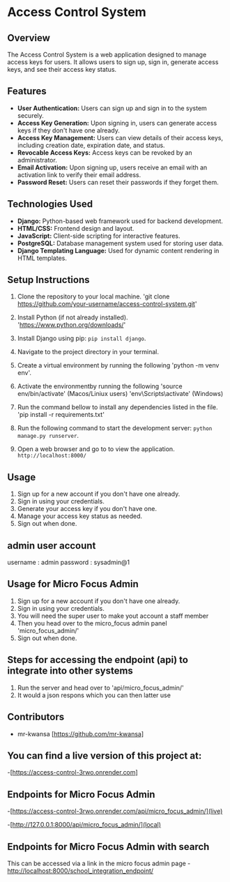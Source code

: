 # Access Control System

## Overview
The Access Control System is a web application designed to manage access keys for users. It allows users to sign up, sign in, generate access keys, and see their access key status.

## Features
- **User Authentication:** Users can sign up and sign in to the system securely.
- **Access Key Generation:** Upon signing in, users can generate access keys if they don't have one already.
- **Access Key Management:** Users can view details of their access keys, including creation date, expiration date, and status.
- **Revocable Access Keys:** Access keys can be revoked by an  administrator.
- **Email Activation:** Upon signing up, users receive an email with an activation link to verify their email address.
- **Password Reset:** Users can reset their passwords if they forget them.

## Technologies Used
- **Django:** Python-based web framework used for backend development.
- **HTML/CSS:** Frontend design and layout.
- **JavaScript:** Client-side scripting for interactive features.
- **PostgreSQL:** Database management system used for storing user data.
- **Django Templating Language:** Used for dynamic content rendering in HTML templates.

## Setup Instructions
1. Clone the repository to your local machine.
    'git clone https://github.com/your-username/access-control-system.git'

2. Install Python (if not already installed).
    'https://www.python.org/downloads/'

3. Install Django using pip: 
    `pip install django`.

4. Navigate to the project directory in your terminal.

5. Create a virtual environment by running the following 
    'python -m venv env'.

6. Activate the environmentby running the following
    'source env/bin/activate' (Macos/Liniux users)
    'env\Scripts\activate'  (Windows)

7. Run the command bellow to install any dependencies listed in the file.
    'pip install -r requirements.txt'

8. Run the following command to start the development server: 
    `python manage.py runserver`.

9. Open a web browser and go to  to view the application.
    `http://localhost:8000/`

## Usage
1. Sign up for a new account if you don't have one already.
2. Sign in using your credentials.
3. Generate your access key if you don't have one.
4. Manage your access key status as needed.
5. Sign out when done.
##
## admin user account
username : admin
password : sysadmin@1
## Usage for Micro Focus Admin
1. Sign up for a new account if you don't have one already.
2. Sign in using your credentials.
3. You will need the super user to make yout account a staff member
4. Then you head over to the micro_focus admin panel 'micro_focus_admin/'
5. Sign out when done.

## Steps for accessing the endpoint (api) to integrate into other systems
1. Run the server and head over to 'api/micro_focus_admin/'
2. It would a json respons which you can then latter use 

## Contributors
- mr-kwansa [https://github.com/mr-kwansa]

## You can find a live version of this project at:
-[https://access-control-3rwo.onrender.com]


## Endpoints for Micro Focus Admin
-[https://access-control-3rwo.onrender.com/api/micro_focus_admin/](live)

-[http://127.0.0.1:8000/api/micro_focus_admin/](local)



## Endpoints for Micro Focus Admin with search
This can be accessed via a link in the micro focus admin page
-[http://localhost:8000/school_integration_endpoint/](local)




